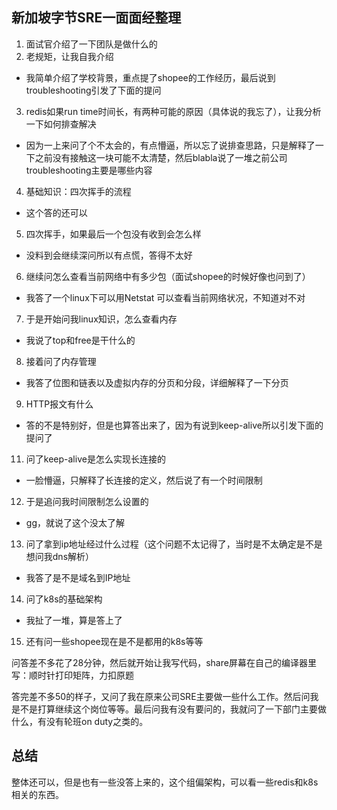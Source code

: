 ## 新加坡字节SRE一面面经整理

1. 面试官介绍了一下团队是做什么的
2. 老规矩，让我自我介绍
- 我简单介绍了学校背景，重点提了shopee的工作经历，最后说到troubleshooting引发了下面的提问
3. redis如果run time时间长，有两种可能的原因（具体说的我忘了），让我分析一下如何排查解决
- 因为一上来问了个不太会的，有点懵逼，所以忘了说排查思路，只是解释了一下之前没有接触这一块可能不太清楚，然后blabla说了一堆之前公司troubleshooting主要是哪些内容
4. 基础知识：四次挥手的流程
- 这个答的还可以
5. 四次挥手，如果最后一个包没有收到会怎么样
- 没料到会继续深问所以有点慌，答得不太好
6. 继续问怎么查看当前网络中有多少包（面试shopee的时候好像也问到了）
- 我答了一个linux下可以用Netstat 可以查看当前网络状况，不知道对不对
7. 于是开始问我linux知识，怎么查看内存
- 我说了top和free是干什么的
8. 接着问了内存管理
- 我答了位图和链表以及虚拟内存的分页和分段，详细解释了一下分页
9. HTTP报文有什么
- 答的不是特别好，但是也算答出来了，因为有说到keep-alive所以引发下面的提问了
11. 问了keep-alive是怎么实现长连接的
- 一脸懵逼，只解释了长连接的定义，然后说了有一个时间限制
12. 于是追问我时间限制怎么设置的
- gg，就说了这个没太了解
13. 问了拿到ip地址经过什么过程（这个问题不太记得了，当时是不太确定是不是想问我dns解析）
- 我答了是不是域名到IP地址
14. 问了k8s的基础架构
- 我扯了一堆，算是答上了
15. 还有问一些shopee现在是不是都用的k8s等等

问答差不多花了28分钟，然后就开始让我写代码，share屏幕在自己的编译器里写：顺时针打印矩阵，力扣原题

答完差不多50的样子，又问了我在原来公司SRE主要做一些什么工作。然后问我是不是打算继续这个岗位等等。最后问我有没有要问的，我就问了一下部门主要做什么，有没有轮班on duty之类的。


## 总结
整体还可以，但是也有一些没答上来的，这个组偏架构，可以看一些redis和k8s相关的东西。
